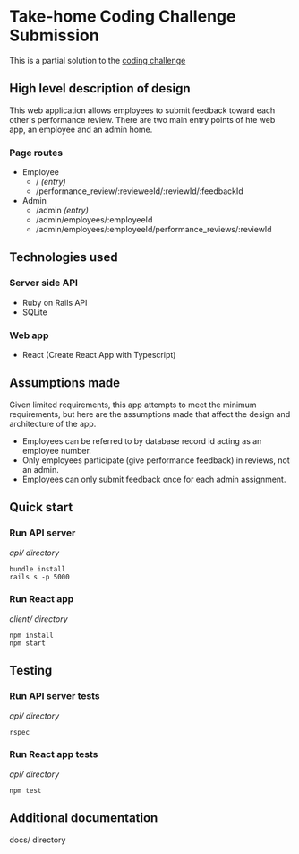 # Take-home Coding Challenge Submission
This is a partial solution to the [coding challenge](./docs/challenge-spec.md)

## High level description of design
This web application allows employees to submit feedback toward each other's performance review. There are two main entry points of hte web app, an employee and an admin home.

### Page routes
- Employee
  - / *(entry)*
  - /performance_review/:revieweeId/:reviewId/:feedbackId
- Admin
  - /admin *(entry)*
  - /admin/employees/:employeeId
  - /admin/employees/:employeeId/performance_reviews/:reviewId

## Technologies used

### Server side API
- Ruby on Rails API
- SQLite

### Web app
- React (Create React App with Typescript)

## Assumptions made
Given limited requirements, this app attempts to meet the minimum requirements, but here are the assumptions made that affect the design and architecture of the app.

- Employees can be referred to by database record id acting as an employee number.
- Only employees participate (give performance feedback) in reviews, not an admin.
- Employees can only submit feedback once for each admin assignment.

## Quick start

### Run API server

*api/ directory*
```
bundle install
rails s -p 5000
```

### Run React app

*client/ directory*
```
npm install
npm start
```

## Testing

### Run API server tests

*api/ directory*
```
rspec
```

### Run React app tests

*api/ directory*
```
npm test
```

## Additional documentation
docs/ directory